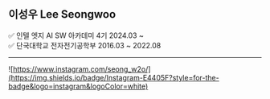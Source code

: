 ## 이성우 Lee Seongwoo

✅ 인텔 엣지 AI SW 아카데미 4기 2024.03 ~  
✅ 단국대학교 전자전기공학부 2016.03 ~ 2022.08

---

![https://www.instagram.com/seong_w2o/](https://img.shields.io/badge/Instagram-E4405F?style=for-the-badge&logo=instagram&logoColor=white)
